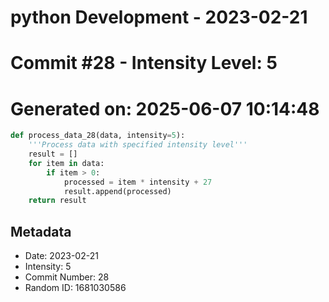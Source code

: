 ﻿# python Development - 2023-02-21
# Commit #28 - Intensity Level: 5
# Generated on: 2025-06-07 10:14:48
```python
def process_data_28(data, intensity=5):
    '''Process data with specified intensity level'''
    result = []
    for item in data:
        if item > 0:
            processed = item * intensity + 27
            result.append(processed)
    return result
```
## Metadata
- Date: 2023-02-21
- Intensity: 5
- Commit Number: 28
- Random ID: 1681030586
